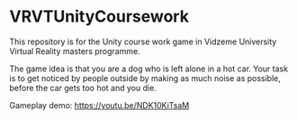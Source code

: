 # VRVTUnityCoursework

This repository is for the Unity course work game in Vidzeme University Virtual Reality masters programme.

The game idea is that you are a dog who is left alone in a hot car. Your task is to get noticed by people outside by making as much noise as possible, before the car gets too hot and you die.

Gameplay demo: https://youtu.be/NDK10KiTsaM
